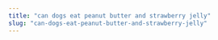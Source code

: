 ```yaml
---
title: "can dogs eat peanut butter and strawberry jelly"
slug: "can-dogs-eat-peanut-butter-and-strawberry-jelly"
---
```


